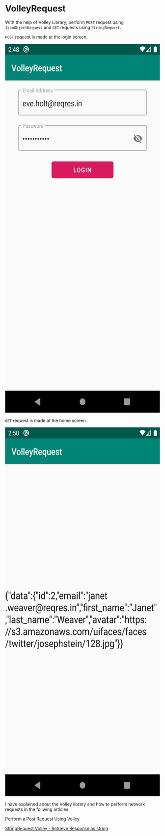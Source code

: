 # VolleyRequest
With the help of Volley Library, perform `POST` request using `JsonObjectRequest` and `GET` requests using `StringRequest`.

`POST` request is made at the login screen.

<img src="https://github.com/gSrikar/VolleyRequest/blob/master/Screenshots/voley-login-screen.png" height="1200" alt="Login Screen"/>

`GET` request is made at the home screen.

<img src="https://github.com/gSrikar/VolleyRequest/blob/master/Screenshots/volley-main-screen.png" height="1200" alt="Home Screen"/>

I have explained about the Volley library and how to perform network requests in the follwing articles.

<a href="https://www.gsrikar.com/2020/01/perform-post-request-using-volley.html">Perform a Post Request Using Volley</a>

<a href="https://www.gsrikar.com/2020/01/stringrequest-volley-retrieve-response.html">StringRequest Volley - Retrieve Response as string</a>
